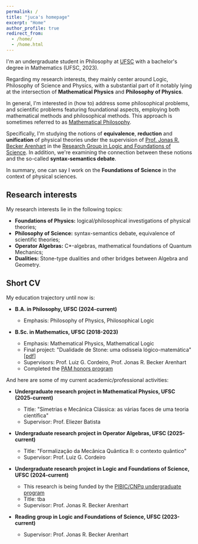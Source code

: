 ```yaml
---
permalink: /
title: "juca's homepage"
excerpt: "Home"
author_profile: true
redirect_from: 
  - /home/
  - /home.html
---
```


I'm an undergraduate student in Philosophy at [UFSC](https://ufsc.br/) with a bachelor's degree in Mathematics (UFSC, 2023). 

Regarding my research interests, they mainly center around Logic, Philosophy of Science and Physics, with a substantial part of it notably lying at the intersection of **Mathematical Physics** and **Philosophy of Physics**.

In general, I'm interested in (how to) address some philosophical problems, and scientific problems featuring foundational aspects, employing both mathematical methods and philosophical methods. This approach is sometimes referred to as [Mathematical Philosophy](https://onlinelibrary.wiley.com/doi/10.1111/meta.12029).

Specifically, I'm studying the notions of **equivalence**, **reduction** and **unification** of physical theories under the supervision of [Prof. Jonas R. Becker Arenhart](https://scholar.google.com/citations?user=INalU8cAAAAJ&hl=pt-BR) in the [Research Group in Logic and Foundations of Science](https://sites.google.com/view/logicandfoundationsofscience/home?authuser=0). In addition, we're examining the connection between these notions and the so-called **syntax-semantics debate**.

In summary, one can say I work on the **Foundations of Science** in the context of physical sciences.

## Research interests

My research interests lie in the following topics:

* **Foundations of Physics:** logical/philosophical investigations of physical theories;
* **Philosophy of Science:** syntax-semantics debate, equivalence of scientific theories;
* **Operator Algebras:** C*-algebras, mathematical foundations of Quantum Mechanics;
* **Dualities:** Stone-type dualities and other bridges between Algebra and Geometry.

## Short CV

My education trajectory until now is:

* **B.A. in Philosophy, UFSC (2024-current)**
  * Emphasis: Philosophy of Physics, Philosophical Logic

* **B.Sc. in Mathematics, UFSC (2018-2023)**
  * Emphasis: Mathematical Physics, Mathematical Logic
  * Final project: "Dualidade de Stone: uma odisseia lógico-matemática" [[pdf](https://repositorio.ufsc.br/bitstream/handle/123456789/255148/tcc_julio%20candido%20veloso%20barczyszyn.pdf?sequence=1&isAllowed=y)]
  * Supervisors: Prof. Luiz G. Cordeiro, Prof. Jonas R. Becker Arenhart
  * Completed the [PAM honors program](http://pam.mtm.ufsc.br/)

And here are some of my current academic/professional activities:

* **Undergraduate research project in Mathematical Physics, UFSC (2025-current)**
  * Title: "Simetrias e Mecânica Clássica: as várias faces de uma teoria científica"
  * Supervisor: Prof. Eliezer Batista

* **Undergraduate research project in Operator Algebras, UFSC (2025-current)**
  * Title: "Formalização da Mecânica Quântica II: o contexto quântico"
  * Supervisor: Prof. Luiz G. Cordeiro

* **Undergraduate research project in Logic and Foundations of Science, UFSC (2024-current)**
  * This research is being funded by the [PIBIC/CNPq undergraduate program](http://pibic.propesq.ufsc.br/)
  * Title: tba
  * Supervisor: Prof. Jonas R. Becker Arenhart
 
* **Reading group in Logic and Foundations of Science, UFSC (2023-current)**
  * Supervisor: Prof. Jonas R. Becker Arenhart
